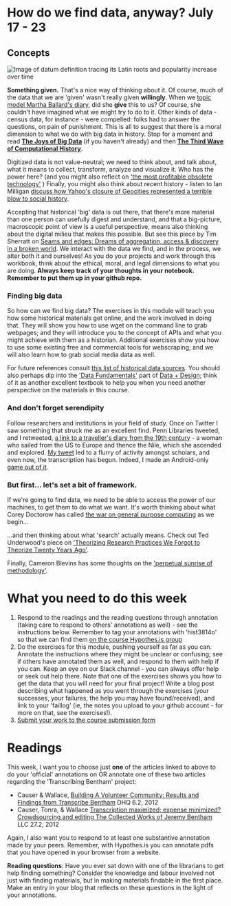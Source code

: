 # How do we find data, anyway? July 17 - 23

## Concepts

![Image of datum definition tracing its Latin roots and popularity increase over time](http://i.imgur.com/xvNbwKt.png)

**Something given.** That's a nice way of thinking about it. Of course, much of the data that we are 'given' wasn't really given **willingly**. When we [topic model Martha Ballard's diary](http://www.cameronblevins.org/posts/topic-modeling-martha-ballards-diary/), did she **give** this to us? Of course, she couldn't have imagined what we might try to do to it. Other kinds of data - census data, for instance - were compelled: folks had to answer the questions, on pain of punishment. This is all to suggest that there is a moral dimension to what we do with big data in history. Stop for a moment and read [**The Joys of Big Data**](http://www.themacroscope.org/?page_id=17) (if you haven't already) and then [**The Third Wave of Computational History**](http://www.themacroscope.org/?page_id=90).

Digitized data is not value-neutral; we need to think about, and talk about, what it means to collect, transform, analyze and visualize it. Who has the power here? (and you might also reflect on ['the most profitable obsolete technology'](http://www.huffingtonpost.com/jason-schmitt/academic-journals-the-mos_1_b_6368204.html) ) Finally, you might also think about recent history - listen to Ian Milligan [discuss how Yahoo's closure of Geocities represented a terrible blow to social history](http://codinghistory.com/podcast/code5/).

Accepting that historical 'big' data is out there, that there's more material than one person can usefully digest and understand, and that a big-picture, macroscopic point of view is a useful perspective, means also thinking about the digital milieu that makes this possible. But see this piece by Tim Sherratt on [Seams and edges: Dreams of aggregation, access & discovery in a broken world](http://discontents.com.au/seams-and-edges-dreams-of-aggregation-access-discovery-in-a-broken-world/). We interact with the data we find, and in the process, we alter both it and ourselves! As you do your projects and work through this workbook, think about the ethical, moral, and legal dimensions to what you are doing. **Always keep track of your thoughts in your notebook. Remember to put them up in your github repo.**

### Finding big data
So how can we find big data? The exercises in this module will teach you how some historical materials get online, and the work involved in doing that. They will show you how to use wget on the command line to grab webpages; and they will introduce you to the concept of APIs and what you might achieve with them as a historian. Additional exercises show you how to use some existing free and commercial tools for webscraping; and we will also learn how to grab social media data as well.

For future references consult [this list of historical data sources](https://github.com/hist3907b-winter2015/module2-findingdata/blob/master/resources.md). You should also perhaps dip into the ['Data Fundamentals'](https://infoactive.co/data-design/part01.html) part of [Data + Design](https://infoactive.co/data-design/); think of it as another excellent textbook to help you when you need another perspective on the materials in this course.

### And don't forget serendipity
Follow researchers and institutions in your field of study. Once on Twitter I saw something that struck me as an excellent find. Penn Libraries tweeted, and I retweeted, [a link to a traveller's diary from the 19th century](http://dla.library.upenn.edu/dla/medren/detail.html?id=MEDREN_5103295) - a woman who sailed from the US to Europe and thence the Nile, which she ascended and explored. [My tweet](https://twitter.com/electricarchaeo/status/555078078511460352) led to a flurry of activity amongst scholars, and even now, the transcription has begun. Indeed, I made an Android-only [game out of it](https://www.dropbox.com/s/sviayk1qu0cad23/original-diary-in-attic-msudai.zip?dl=0).

### But first... let's set a bit of framework.
If we're going to find data, we need to be able to access the power of our machines, to get them to do what we want. It's worth thinking about what Corey Doctorow has called [the war on general purpose computing](http://boingboing.net/2012/08/23/civilwar.html) as we begin...

...and then thinking about what 'search' actually means. Check out Ted Underwood's piece on ['Theorizing Research Practices We Forgot to Theorize Twenty Years Ago'](https://www.ideals.illinois.edu/handle/2142/50034).

Finally, Cameron Blevins has some thoughts on the ['perpetual sunrise of methodology'](http://www.cameronblevins.org/posts/perpetual-sunrise-methodology/).

# What you need to do this week

1. Respond to the readings and the reading questions through annotation (taking care to respond to others' annotations as well) - see the instructions below.  Remember to tag your annotations with 'hist3814o' so that we can find them [on the course Hypothes.is group](http://jonudell.net/h/facet.html?facet=tag&mode=documents&search=hist3814o)
2. Do the exercises for this module, pushing yourself as far as you can. Annotate the instructions where they might be unclear or confusing; see if others have annotated them as well, and respond to them with help if you can. Keep an eye on our Slack channel - you can always offer help or seek out help there. Note that one of the exercises shows you how to get the data that you will need for your final project! Write a blog post describing what happened as you went through the exercises (your successes, your failures, the help you may have found/received), and link to your 'faillog' (ie, the notes you upload to your github account - for more on that, see the exercises!).
3. [Submit your work to the course submission form](http://site.craftingdigitalhistory.ca/rubric-and-assessment.html#submitting-evidence)

# Readings

This week, I want you to choose just **one** of the articles linked to above to do your 'official' annotations on OR annotate one of these two articles regarding the 'Transcribing Bentham' project:

+ Causer & Wallace, [Building A Volunteer Community: Results and Findings from Transcribe Bentham](http://www.digitalhumanities.org/dhq/vol/6/2/000125/000125.html) DHQ 6.2, 2012
+ Causer, Tonra, & Wallace [Transcription maximized; expense minimized? Crowdsourcing and editing The Collected Works of Jeremy Bentham](http://llc.oxfordjournals.org/content/27/2/119.abstract) LLC 27.2, 2012

Again, I also want you to respond to at least one substantive annotation made by your peers. Remember, with Hypothes.is you can annotate pdfs that you have opened in your browser from a website.

**Reading questions**: Have you ever sat down with one of the librarians to get help finding something? Consider the knowledge and labour involved not just with finding materials, but in making materials findable in the first place. Make an entry in your blog that reflects on these questions in the light of your annotations.
